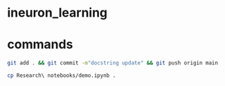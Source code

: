 # ineuron_learning

# commands

```bash
git add . && git commit -m"docstring update" && git push origin main
```

```bash
cp Research\ notebooks/demo.ipynb .
```